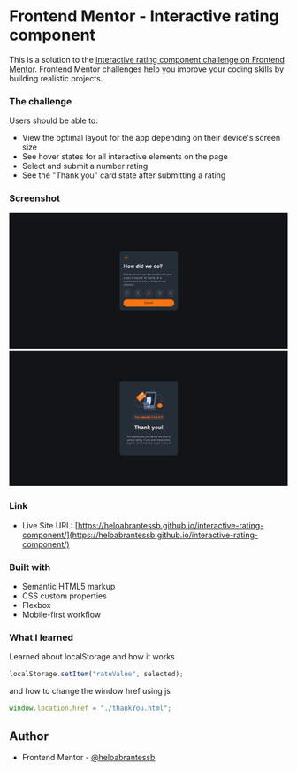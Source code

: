 # Frontend Mentor - Interactive rating component 

This is a solution to the [Interactive rating component challenge on Frontend Mentor](https://www.frontendmentor.io/challenges/interactive-rating-component-koxpeBUmI). Frontend Mentor challenges help you improve your coding skills by building realistic projects. 

### The challenge

Users should be able to:

- View the optimal layout for the app depending on their device's screen size
- See hover states for all interactive elements on the page
- Select and submit a number rating
- See the "Thank you" card state after submitting a rating

### Screenshot

![Rating component card screenshot](./design/screenshotIndex.png)
![Thank You component card screenshot](./design/screenshotThankYou.png)

### Link

- Live Site URL: [https://heloabrantessb.github.io/interactive-rating-component/](https://heloabrantessb.github.io/interactive-rating-component/)

### Built with

- Semantic HTML5 markup
- CSS custom properties
- Flexbox
- Mobile-first workflow

### What I learned

Learned about localStorage and how it works

```js
localStorage.setItem("rateValue", selected);
```
and how to change the window href using js
```js
window.location.href = "./thankYou.html";
```

## Author
- Frontend Mentor - [@heloabrantessb](https://www.frontendmentor.io/profile/heloabrantessb)

